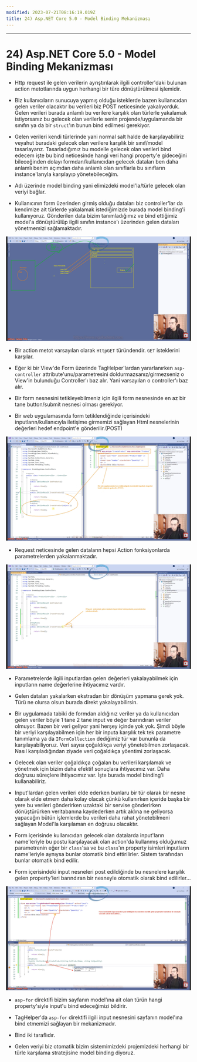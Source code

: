 ```yaml
---
modified: 2023-07-21T08:16:19.019Z
title: 24) Asp.NET Core 5.0 - Model Binding Mekanizması
---
```


***
# 24) Asp.NET Core 5.0 - Model Binding Mekanizması
- Http request ile gelen verilerin ayrıştırılarak ilgili controller'daki bulunan action metotlarında uygun herhangi bir türe dönüştürülmesi işlemidir. 

- Biz kullanıcıların sunucuya yapmış olduğu isteklerde bazen kullanıcıdan gelen veriler olacaktır bu verileri biz POST neticesinde yakalıyorduk. Gelen verileri burada anlamlı bu verilere karşılık olan türlerle yakalamak istiyorsanız bu gelecek olan verilerle senin projende/uygulamanda bir sınıfın ya da bir `struct`'ın bunun bind edilmesi gerekiyor.

- Gelen verileri kendi türlerinde yani normal salt halde de karşılayabiliriz veyahut buradaki gelecek olan verilere karşılık bir sınıf/model tasarlayarız. Tasarladığımız bu modelle gelecek olan verileri bind edecem işte bu bind neticesinde hangi veri hangi property'e gideceğini bileceğinden dolayı formdan/kullanıcıdan gelecek dataları ben daha anlamlı benim açımdan daha anlamlı olan sınıflarla bu sınıfların instance'larıyla karşılayıp yönetebileceğim.

- Adı üzerinde model binding yani elimizdeki model'la/türle gelecek olan veriyi bağlar. 

- Kullanıcının form üzerinden girmiş olduğu dataları biz controller'lar da kendimize ait türlerde yakalamak istediğimizde burada model binding'i kullanıyoruz. Gönderilen data bizim tanımladığımız ve bind ettiğimiz model'a dönüştürülüp ilgili sınıfın instance'ı üzerinden gelen dataları yönetmemizi sağlamaktadır.

<img src='1.png'>

- Bir action metot varsayılan olarak `HttpGET` türündendir. `GET` isteklerini karşılar.

- Eğer ki bir View'de Form üzerinde TagHelper'lardan yararlanırken `asp-controller` attribute'unu/parametresini doldurmazsanız/girmezseniz o View'in bulunduğu Controller'ı baz alır. Yani varsayılan o controller'ı baz alır.

- Bir form nesnesini tetikleyebilmeniz için ilgili form nesnesinde en az bir tane button/submit nesnesi olması gerekiyor.

- Bir web uygulamasında form tetiklendiğinde içerisindeki inputların/kullanıcıyla iletişime girmemizi sağlayan Html nesnelerinin değerleri hedef endpoint'e gönderilir.(POST)

<img src='2.png'>

- Request neticesinde gelen dataların hepsi Action fonksiyonlarda parametrelerden yakalanmaktadır.

<img src='3.png'>

- Parametrelerde ilgili inputlardan gelen değerleri yakalayabilmek için inputların name değerlerine ihtiyacımız vardır.

- Gelen dataları yakalarken ekstradan bir dönüşüm yapmana gerek yok. Türü ne olursa olsun burada direkt yakalayabilirsin.

- Bir uygulamada tabiki de formdan aldığınız veriler ya da kullanıcıdan gelen veriler böyle 1 tane 2 tane input ve değer barındıran veriler olmuyor. Bazen bir veri geliyor yani herşey içinde yok yok. Şimdi böyle bir veriyi karşılayabilmen için her bir inputa karşılık tek tek parametre tanımlama ya da `IFormCollection` dediğimiz tür var bununla da karşılayabiliyoruz. Veri sayısı çoğaldıkça veriyi yönetebilmen zorlaşacak. Nasıl karşıladığından ziyade veri çoğaldıkça yöentimi zorlaşacak.

- Gelecek olan veriler çoğaldıkça çoğalan bu verileri karşılamak ve yönetmek için bizim daha efektif sonuçlara ihtiyacımız var. Daha doğrusu süreçlere ihtiyacımız var. İşte burada model binding'i kullanabiliriz.

- Input'lardan gelen verileri elde ederken bunlaru bir tür olarak bir nesne olarak elde etmem daha kolay olacak çünkü kullanırken içeride başka bir yere bu verileri gönderirken uzaktaki bir servise gönderirken dönüştürürken veritabanına kaydederken artık aklına ne geliyorsa yapacağın bütün işlemlerde bu verileri daha rahat yönetebilmeni sağlayan Model'la karşılaman en doğrusu olacaktır.

- Form içerisinde kullanıcıdan gelecek olan datalarda input'ların name'leriyle bu postu karşılayacak olan action'da kullanmış olduğumuz parametrenin eğer bir `class`'sa ve bu `class`'ın property isimleri inputların name'leriyle aynıysa bunlar otomatik bind ettirilirler. Sistem tarafından bunlar otomatik bind edilir.

- Form içerisindeki input nesneleri post edildiğinde bu nesnelere karşılık gelen property'leri barındıran bir nesneyle otomatik olarak bind edilirler...

<img src='4.png'>

- `asp-for` direktifi bizim sayfanın model'ına ait olan türün hangi property'siyle input'u bind edeceğimizi bildirir.

- TagHelper'da `asp-for` direktifi ilgili input nesnesini sayfanın model'ına bind etmemizi sağlayan bir mekanizmadır.

- Bind iki taraflıdır.

- Gelen veriyi biz otomatik bizim sistemimizdeki projemizdeki herhangi bir türle karşılama stratejisine model binding diyoruz.